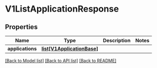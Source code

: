 # V1ListApplicationResponse

## Properties
Name | Type | Description | Notes
------------ | ------------- | ------------- | -------------
**applications** | [**list[V1ApplicationBase]**](V1ApplicationBase.md) |  | 

[[Back to Model list]](../README.md#documentation-for-models) [[Back to API list]](../README.md#documentation-for-api-endpoints) [[Back to README]](../README.md)

